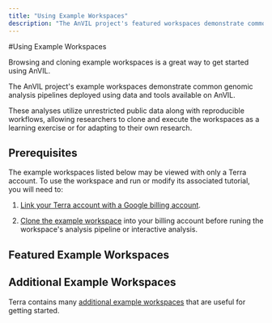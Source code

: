 ```yaml
---
title: "Using Example Workspaces"
description: "The AnVIL project's featured workspaces demonstrate common genomic analysis pipelines deployed using data and tools available on AnVIL."
---
```


#Using Example Workspaces

Browsing and cloning example workspaces is a great way to get started using AnVIL.

The AnVIL project's example workspaces demonstrate common genomic analysis pipelines deployed using data and tools available on AnVIL.
 
 These analyses utilize unrestricted public data along with reproducible workflows, allowing researchers to clone and execute the workspaces as a learning exercise or for adapting to their own research.

## Prerequisites
The example workspaces listed below may be viewed with only a Terra account. To use the workspace and run or modify its associated tutorial, you will need to:
 
 1. [Link your Terra account with a Google billing account](https://support.terra.bio/hc/en-us/articles/360026182251-How-to-set-up-billing-projects-and-Google-Billing-Accounts).

 1. [Clone the example workspace](https://support.terra.bio/hc/en-us/articles/360026130851-How-to-clone-a-workspace) into your billing account before runing the workspace's analysis pipeline or interactive analysis.

## Featured Example Workspaces

<Workspaces></Workspaces>

## Additional Example Workspaces

Terra contains many [additional example workspaces](https://support.terra.bio/hc/en-us/articles/360028967111-Start-with-curated-sample-workspaces-for-a-variety-of-use-cases) that are useful for getting started.  
